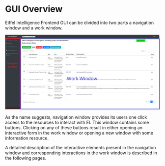 # GUI Overview

Eiffel Intelligence Frontend GUI can be divided into two parts a navigation 
window and a work window.

<img src="../images/GUI_subscription_example.png">
</img>

As the name suggests, navigation window provides its users one click access to 
the resources to interact with EI. This window contains some buttons. Clicking 
on any of these buttons result in either opening an interactive form in the 
work window or opening a new window with some information resource.

A detailed description of the interactive elements present in the navigation 
window and corresponding interactions in the work window is described in the 
following pages.
